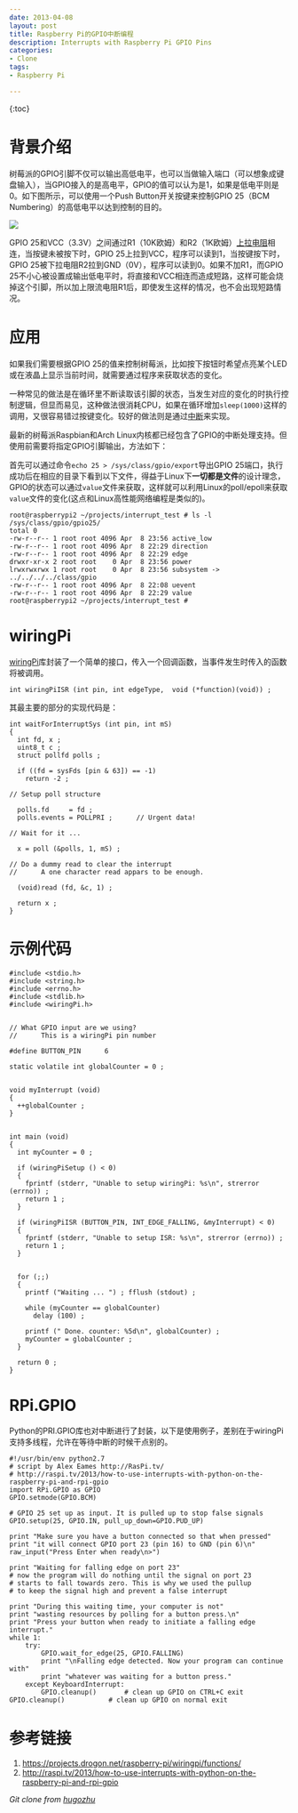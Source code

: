 ```yaml
---
date: 2013-04-08
layout: post
title: Raspberry Pi的GPIO中断编程
description: Interrupts with Raspberry Pi GPIO Pins
categories:
- Clone
tags:
- Raspberry Pi

---
```


{:toc}

# 背景介绍

树莓派的GPIO引脚不仅可以输出高低电平，也可以当做输入端口（可以想象成键盘输入），当GPIO接入的是高电平，GPIO的值可以认为是1，如果是低电平则是0。如下图所示，可以使用一个Push Button开关按键来控制GPIO 25（BCM Numbering）的高低电平以达到控制的目的。

<img src="https://www.evernote.com/shard/s26/sh/bd720803-1b71-454d-98a2-cf0e907df688/649d6eb30376f8a378ef3e8a7cc3c552/deep/0/Screenshot%204/8/13%2011:25%20PM.jpg?noteKey=649d6eb30376f8a378ef3e8a7cc3c552&suffix=deep%2F0%2FScreenshot+4%2F8%2F13+11%3A25+PM.jpg&noteGuid=bd720803-1b71-454d-98a2-cf0e907df688"/>

GPIO 25和VCC（3.3V）之间通过R1（10K欧姆）和R2（1K欧姆）[上拉电阻](https://zh.wikipedia.org/zh/上拉电阻)相连，当按键未被按下时，GPIO 25上拉到VCC，程序可以读到1，当按键按下时，GPIO 25被下拉电阻R2拉到GND（0V），程序可以读到0。如果不加R1，而GPIO 25不小心被设置成输出低电平时，将直接和VCC相连而造成短路，这样可能会烧掉这个引脚，所以加上限流电阻R1后，即使发生这样的情况，也不会出现短路情况。

# 应用

如果我们需要根据GPIO 25的值来控制树莓派，比如按下按钮时希望点亮某个LED或在液晶上显示当前时间，就需要通过程序来获取状态的变化。

一种常见的做法是在循环里不断读取该引脚的状态，当发生对应的变化的时执行控制逻辑，但显而易见，这种做法很消耗CPU，如果在循环增加`sleep(1000)`这样的调用，又很容易错过按键变化。较好的做法则是通过[中断](http://zh.wikipedia.org/wiki/中断)来实现。

最新的树莓派Raspbian和Arch Linux内核都已经包含了GPIO的中断处理支持。但使用前需要将指定GPIO引脚输出，方法如下：

首先可以通过命令`echo 25 > /sys/class/gpio/export`导出GPIO 25端口，执行成功后在相应的目录下看到以下文件，得益于Linux下**一切都是文件**的设计理念，GPIO的状态可以通过`value`文件来获取，这样就可以利用Linux的poll/epoll来获取`value`文件的变化(这点和Linux高性能网络编程是类似的)。

```
root@raspberrypi2 ~/projects/interrupt_test # ls -l /sys/class/gpio/gpio25/
total 0
-rw-r--r-- 1 root root 4096 Apr  8 23:56 active_low
-rw-r--r-- 1 root root 4096 Apr  8 22:29 direction
-rw-r--r-- 1 root root 4096 Apr  8 22:29 edge
drwxr-xr-x 2 root root    0 Apr  8 23:56 power
lrwxrwxrwx 1 root root    0 Apr  8 23:56 subsystem -> ../../../../class/gpio
-rw-r--r-- 1 root root 4096 Apr  8 22:08 uevent
-rw-r--r-- 1 root root 4096 Apr  8 22:29 value
root@raspberrypi2 ~/projects/interrupt_test # 
```

# wiringPi
[wiringPi](https://projects.drogon.net/raspberry-pi/wiringpi/functions/)库封装了一个简单的接口，传入一个回调函数，当事件发生时传入的函数将被调用。

```
int wiringPiISR (int pin, int edgeType,  void (*function)(void)) ;
```
其最主要的部分的实现代码是：

```
int waitForInterruptSys (int pin, int mS)
{
  int fd, x ;
  uint8_t c ;
  struct pollfd polls ;

  if ((fd = sysFds [pin & 63]) == -1)
    return -2 ;

// Setup poll structure

  polls.fd     = fd ;
  polls.events = POLLPRI ;      // Urgent data!

// Wait for it ...

  x = poll (&polls, 1, mS) ;

// Do a dummy read to clear the interrupt
//      A one character read appars to be enough.

  (void)read (fd, &c, 1) ;

  return x ;
}
```

# 示例代码

```
#include <stdio.h>
#include <string.h>
#include <errno.h>
#include <stdlib.h>
#include <wiringPi.h>


// What GPIO input are we using?
//      This is a wiringPi pin number

#define BUTTON_PIN      6

static volatile int globalCounter = 0 ;


void myInterrupt (void)
{
  ++globalCounter ;
}


int main (void)
{
  int myCounter = 0 ;

  if (wiringPiSetup () < 0)
  {
    fprintf (stderr, "Unable to setup wiringPi: %s\n", strerror (errno)) ;
    return 1 ;
  }

  if (wiringPiISR (BUTTON_PIN, INT_EDGE_FALLING, &myInterrupt) < 0)
  {
    fprintf (stderr, "Unable to setup ISR: %s\n", strerror (errno)) ;
    return 1 ;
  }


  for (;;)
  {
    printf ("Waiting ... ") ; fflush (stdout) ;

    while (myCounter == globalCounter)
      delay (100) ;

    printf (" Done. counter: %5d\n", globalCounter) ;
    myCounter = globalCounter ;
  }

  return 0 ;
}
``` 

# RPi.GPIO

Python的PRI.GPIO库也对中断进行了封装，以下是使用例子，差别在于wiringPi支持多线程，允许在等待中断的时候干点别的。

```
#!/usr/bin/env python2.7  
# script by Alex Eames http://RasPi.tv/  
# http://raspi.tv/2013/how-to-use-interrupts-with-python-on-the-raspberry-pi-and-rpi-gpio  
import RPi.GPIO as GPIO  
GPIO.setmode(GPIO.BCM)  
  
# GPIO 25 set up as input. It is pulled up to stop false signals  
GPIO.setup(25, GPIO.IN, pull_up_down=GPIO.PUD_UP)  
  
print "Make sure you have a button connected so that when pressed"  
print "it will connect GPIO port 23 (pin 16) to GND (pin 6)\n"  
raw_input("Press Enter when ready\n>")  
  
print "Waiting for falling edge on port 23"  
# now the program will do nothing until the signal on port 23   
# starts to fall towards zero. This is why we used the pullup  
# to keep the signal high and prevent a false interrupt  
  
print "During this waiting time, your computer is not"   
print "wasting resources by polling for a button press.\n"  
print "Press your button when ready to initiate a falling edge interrupt."  
while 1:
    try:  
        GPIO.wait_for_edge(25, GPIO.FALLING)  
        print "\nFalling edge detected. Now your program can continue with"  
        print "whatever was waiting for a button press."  
    except KeyboardInterrupt:  
        GPIO.cleanup()       # clean up GPIO on CTRL+C exit  
GPIO.cleanup()           # clean up GPIO on normal exit  
```

# 参考链接
1. https://projects.drogon.net/raspberry-pi/wiringpi/functions/
2. http://raspi.tv/2013/how-to-use-interrupts-with-python-on-the-raspberry-pi-and-rpi-gpio

*Git clone from [hugozhu](https://github.com/hugozhu/blog "hugozhu's github")*
